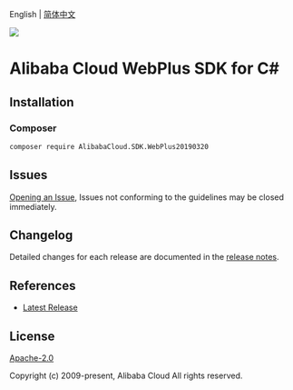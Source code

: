 English | [简体中文](README-CN.md)

![](https://aliyunsdk-pages.alicdn.com/icons/AlibabaCloud.svg)

# Alibaba Cloud WebPlus SDK for C#

## Installation

### Composer

```bash
composer require AlibabaCloud.SDK.WebPlus20190320
```

## Issues

[Opening an Issue](https://github.com/aliyun/alibabacloud-csharp-sdk/issues/new), Issues not conforming to the guidelines may be closed immediately.

## Changelog

Detailed changes for each release are documented in the [release notes](./ChangeLog.md).

## References

* [Latest Release](https://github.com/aliyun/alibabacloud-csharp-sdk/)

## License

[Apache-2.0](http://www.apache.org/licenses/LICENSE-2.0)

Copyright (c) 2009-present, Alibaba Cloud All rights reserved.
